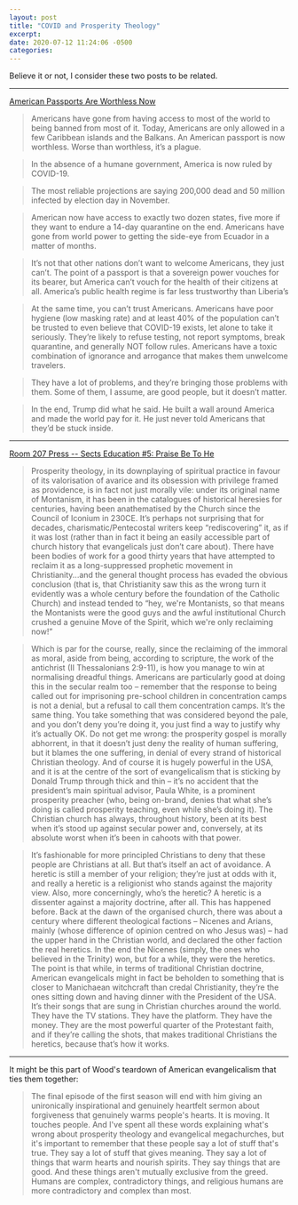 ```yaml
---
layout: post
title: "COVID and Prosperity Theology"
excerpt: 
date: 2020-07-12 11:24:06 -0500
categories: 
---
```


Believe it or not, I consider these two posts to be related.

---

[American Passports Are Worthless Now](https://medium.com/@indica/the-plague-states-of-america-53b20678a80e)

> Americans have gone from having access to most of the world to being banned from most of it. Today, Americans are only allowed in a few Caribbean islands and the Balkans. An American passport is now worthless. Worse than worthless, it’s a plague.

> In the absence of a humane government, America is now ruled by COVID-19.

> The most reliable projections are saying 200,000 dead and 50 million infected by election day in November.

> American now have access to exactly two dozen states, five more if they want to endure a 14-day quarantine on the end. Americans have gone from world power to getting the side-eye from Ecuador in a matter of months.

> It’s not that other nations don’t want to welcome Americans, they just can’t. The point of a passport is that a sovereign power vouches for its bearer, but America can’t vouch for the health of their citizens at all. America’s public health regime is far less trustworthy than Liberia’s

> At the same time, you can’t trust Americans. Americans have poor hygiene (low masking rate) and at least 40% of the population can’t be trusted to even believe that COVID-19 exists, let alone to take it seriously. They’re likely to refuse testing, not report symptoms, break quarantine, and generally NOT follow rules. Americans have a toxic combination of ignorance and arrogance that makes them unwelcome travelers.

> They have a lot of problems, and they’re bringing those problems with them. Some of them, I assume, are good people, but it doesn’t matter.

> In the end, Trump did what he said. He built a wall around America and made the world pay for it. He just never told Americans that they’d be stuck inside.

---

[Room 207 Press -- Sects Education #5: Praise Be To He](https://www.room207press.com/2020/07/sects-education-5-praise-be-to-he.html)

> Prosperity theology, in its downplaying of spiritual practice in favour of its valorisation of avarice and its obsession with privilege framed as providence, is in fact not just morally vile: under its original name of Montanism, it has been in the catalogues of historical heresies for centuries, having been anathematised by the Church since the Council of Iconium in 230CE. It’s perhaps not surprising that for decades, charismatic/Pentecostal writers keep “rediscovering” it, as if it was lost (rather than in fact it being an easily accessible part of church history that evangelicals just don’t care about). There have been bodies of work for a good thirty years that have attempted to reclaim it as a long-suppressed prophetic movement in Christianity...and the general thought process has evaded the obvious conclusion (that is, that Christianity saw this as the wrong turn it evidently was a whole century before the foundation of the Catholic Church) and instead tended to “hey, we're Montanists, so that means the Montanists were the good guys and the awful institutional Church crushed a genuine Move of the Spirit, which we're only reclaiming now!”

> Which is par for the course, really, since the reclaiming of the immoral as moral, aside from being, according to scripture, the work of the antichrist (II Thessalonians 2:9-11), is how you manage to win at normalising dreadful things. Americans are particularly good at doing this in the secular realm too – remember that the response to being called out for imprisoning pre-school children in concentration camps is not a denial, but a refusal to call them concentration camps. It’s the same thing. You take something that was considered beyond the pale, and you don’t deny you’re doing it, you just find a way to justify why it’s actually OK. Do not get me wrong: the prosperity gospel is morally abhorrent, in that it doesn’t just deny the reality of human suffering, but it blames the one suffering, in denial of every strand of historical Christian theology. And of course it is hugely powerful in the USA, and it is at the centre of the sort of evangelicalism that is sticking by Donald Trump through thick and thin – it’s no accident that the president’s main spiritual advisor, Paula White, is a prominent prosperity preacher (who, being on-brand, denies that what she’s doing is called prosperity teaching, even while she’s doing it). The Christian church has always, throughout history, been at its best when it’s stood up against secular power and, conversely, at its absolute worst when it’s been in cahoots with that power.

> It’s fashionable for more principled Christians to deny that these people are Christians at all. But that’s itself an act of avoidance. A heretic is still a member of your religion; they’re just at odds with it, and really a heretic is a religionist who stands against the majority view. Also, more concerningly, who’s the heretic? A heretic is a dissenter against a majority doctrine, after all. This has happened before. Back at the dawn of the organised church, there was about a century where different theological factions – Nicenes and Arians, mainly (whose difference of opinion centred on who Jesus was) – had the upper hand in the Christian world, and declared the other faction the real heretics. In the end the Nicenes (simply, the ones who believed in the Trinity) won, but for a while, they were the heretics. The point is that while, in terms of traditional Christian doctrine, American evangelicals might in fact be beholden to something that is closer to Manichaean witchcraft than credal Christianity, they’re the ones sitting down and having dinner with the President of the USA. It’s their songs that are sung in Christian churches around the world. They have the TV stations. They have the platform. They have the money. They are the most powerful quarter of the Protestant faith, and if they’re calling the shots, that makes traditional Christians the heretics, because that’s how it works.

---

It might be this part of Wood's teardown of American evangelicalism that ties them together:

> The final episode of the first season will end with him giving an unironically inspirational and genuinely heartfelt sermon about forgiveness that genuinely warms people's hearts. It is moving. It touches people. And I've spent all these words explaining what's wrong about prosperity theology and evangelical megachurches, but it's important to remember that these people say a lot of stuff that's true. They say a lot of stuff that gives meaning. They say a lot of things that warm hearts and nourish spirits. They say things that are good. And these things aren't mutually exclusive from the greed. Humans are complex, contradictory things, and religious humans are more contradictory and complex than most.
